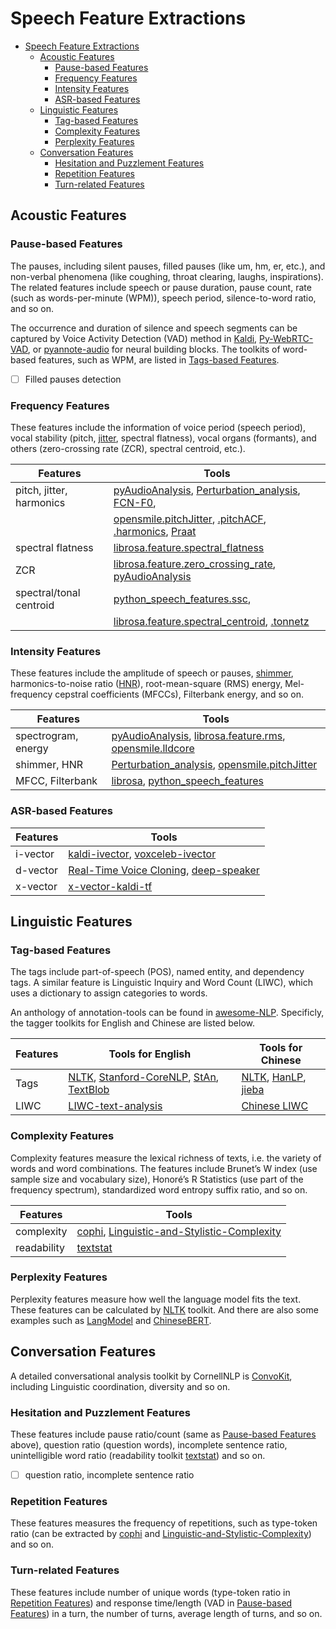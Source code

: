 # Speech Feature Extractions

- [Speech Feature Extractions](#speech-feature-extractions)
  - [Acoustic Features](#acoustic-features)
    - [Pause-based Features](#pause-based-features)
    - [Frequency Features](#frequency-features)
    - [Intensity Features](#intensity-features)
    - [ASR-based Features](#asr-based-features)
  - [Linguistic Features](#linguistic-features)
    - [Tag-based Features](#tag-based-features)
    - [Complexity Features](#complexity-features)
    - [Perplexity Features](#perplexity-features)
  - [Conversation Features](#conversation-features)
    - [Hesitation and Puzzlement Features](#hesitation-and-puzzlement-features)
    - [Repetition Features](#repetition-features)
    - [Turn-related Features](#turn-related-features)

## Acoustic Features

### Pause-based Features

The pauses, including silent pauses, filled pauses (like um, hm, er, etc.), and non-verbal phenomena (like coughing, throat clearing, laughs, inspirations).
The related features include speech or pause duration, pause count, rate (such as words-per-minute (WPM)), speech period, silence-to-word ratio, and so on.

The occurrence and duration of silence and speech segments can be captured by Voice Activity Detection (VAD) method in [Kaldi](https://github.com/kaldi-asr/kaldi/blob/8ce3a95761e0eb97d95d3db2fcb6b2bfb7ffec5b/src/ivector/voice-activity-detection.cc), [Py-WebRTC-VAD](https://github.com/wiseman/py-webrtcvad), or [pyannote-audio](https://github.com/pyannote/pyannote-audio) for neural building blocks. The toolkits of word-based features, such as WPM, are listed in [Tags-based Features](#tags-based-features).

- [ ] Filled pauses detection

### Frequency Features

These features include the information of voice period (speech period), vocal stability (pitch, [jitter](https://www.cs.upc.edu/~nlp/papers/far_jit_07.pdf), spectral flatness), vocal organs (formants), and others (zero-crossing rate (ZCR), spectral centroid, etc.).

| Features             | Tools                          |
| -------------------- | ------------------------------ |
| pitch, jitter, harmonics | [pyAudioAnalysis](https://github.com/tyiannak/pyAudioAnalysis/blob/0396495663de14b8a83fe666cefb9fbe098d1956/pyAudioAnalysis/ShortTermFeatures.py#L129), [Perturbation_analysis](https://github.com/Mak-Sim/Troparion/tree/master/Perturbation_analysis), [FCN-F0](https://github.com/ardaillon/FCN-f0), |
| |[opensmile.pitchJitter](https://github.com/naxingyu/opensmile/blob/bcaf89d048253e9519d758057f1e7a2176871a3d/src/lld/pitchJitter.cpp), [.pitchACF](https://github.com/naxingyu/opensmile/blob/bcaf89d048253e9519d758057f1e7a2176871a3d/src/lldcore/pitchACF.cpp), [.harmonics](https://github.com/naxingyu/opensmile/blob/bcaf89d048253e9519d758057f1e7a2176871a3d/src/lld/harmonics.cpp), [Praat](https://github.com/luffy-yu/pitch_jitter_shimmer)                         |
| spectral flatness    | [librosa.feature.spectral_flatness](https://librosa.org/librosa/generated/librosa.feature.spectral_flatness.html#librosa.feature.spectral_flatness)                      |
| ZCR   | [librosa.feature.zero_crossing_rate](https://librosa.org/librosa/generated/librosa.feature.zero_crossing_rate.html#librosa.feature.zero_crossing_rate), [pyAudioAnalysis](https://github.com/tyiannak/pyAudioAnalysis/blob/0396495663de14b8a83fe666cefb9fbe098d1956/pyAudioAnalysis/ShortTermFeatures.py)                           |
| spectral/tonal centroid   | [python_speech_features.ssc](https://python-speech-features.readthedocs.io/en/latest/index.html#python_speech_features.base.ssc), |
| |[librosa.feature.spectral_centroid](https://librosa.org/librosa/generated/librosa.feature.spectral_centroid.html#librosa.feature.spectral_centroid), [.tonnetz](https://librosa.org/librosa/generated/librosa.feature.tonnetz.html#librosa.feature.tonnetz) |

### Intensity Features

These features include the amplitude of speech or pauses, [shimmer](https://www.cs.upc.edu/~nlp/papers/far_jit_07.pdf), harmonics-to-noise ratio ([HNR](https://core.ac.uk/reader/82343096)), root-mean-square (RMS) energy, Mel-frequency cepstral coefficients (MFCCs), Filterbank energy, and so on.

| Features                | Tools                    |
| ----------------------- | ------------------------ |
| spectrogram, energy | [pyAudioAnalysis](https://github.com/tyiannak/pyAudioAnalysis/blob/0396495663de14b8a83fe666cefb9fbe098d1956/pyAudioAnalysis/ShortTermFeatures.py), [librosa.feature.rms](https://librosa.org/librosa/generated/librosa.feature.rms.html), [opensmile.lldcore](https://github.com/naxingyu/opensmile/blob/bcaf89d048253e9519d758057f1e7a2176871a3d/src/lldcore)                      |
| shimmer, HNR            | [Perturbation_analysis](https://github.com/Mak-Sim/Troparion/tree/master/Perturbation_analysis), [opensmile.pitchJitter](https://github.com/naxingyu/opensmile/blob/bcaf89d048253e9519d758057f1e7a2176871a3d/src/lld/pitchJitter.cpp)                      |
| MFCC, Filterbank        | [librosa](https://librosa.org/librosa/generated/librosa.feature.mfcc.html), [python_speech_features](https://python-speech-features.readthedocs.io/en/latest/index.html#python_speech_features.base.fbank) |

### ASR-based Features

| Features | Tools |
| -------- | ----- |
| i-vector | [kaldi-ivector](https://github.com/idiap/kaldi-ivector), [voxceleb-ivector](https://github.com/swshon/voxceleb-ivector)   |
| d-vector | [Real-Time Voice Cloning](https://github.com/CorentinJ/Real-Time-Voice-Cloning), [deep-speaker](https://github.com/philipperemy/deep-speaker)   |
| x-vector | [x-vector-kaldi-tf](https://github.com/hsn-zeinali/x-vector-kaldi-tf)   |

## Linguistic Features

### Tag-based Features

The tags include part-of-speech (POS), named entity, and dependency tags.
A similar feature is Linguistic Inquiry and Word Count (LIWC), which uses a dictionary to assign categories to words.

An anthology of annotation-tools can be found in [awesome-NLP](https://github.com/keon/awesome-nlp#annotation-tools). Specificly, the tagger toolkits for English and Chinese are listed below.

| Features | Tools for English | Tools for Chinese |
| -------- | ----------------- | ----------------- |
| Tags     | [NLTK](https://www.nltk.org/api/nltk.tag.html), [Stanford-CoreNLP](https://github.com/Lynten/stanford-corenlp), [StAn](https://github.com/ChristophAlt/StAn), [TextBlob](https://github.com/sloria/TextBlob) | [NLTK](https://www.nltk.org/api/nltk.tag.html), [HanLP](https://github.com/hankcs/HanLP/tree/master), [jieba](https://github.com/fxsjy/jieba) |
| LIWC | [LIWC-text-analysis](https://pypi.org/project/liwc-text-analysis/) | [Chinese LIWC](https://github.com/thunlp/Auto_CLIWC) |

### Complexity Features

Complexity features measure the lexical richness of texts, i.e. the variety of words and word combinations. The features include Brunet’s W index (use sample size and vocabulary size), Honoré’s R Statistics (use part of the frequency spectrum), standardized word entropy suffix ratio, and so on.

| Features    | Tools |
| ----------- | ----- |
| complexity  | [cophi](https://pypi.org/project/cophi/), [Linguistic-and-Stylistic-Complexity](https://github.com/tsproisl/Linguistic_and_Stylistic_Complexity) |
| readability | [textstat](https://github.com/shivam5992/textstat) |

### Perplexity Features

Perplexity features measure how well the language model fits the text. These features can be calculated by [NLTK](https://www.nltk.org/api/nltk.lm.html?highlight=perplexity#nltk.lm.api.LanguageModel.perplexity) toolkit. And there are also some examples such as [LangModel](https://github.com/ollie283/language-models/blob/master/LangModel.py) and [ChineseBERT](https://github.com/DUTANGx/Chinese-BERT-as-language-model).

## Conversation Features

A detailed conversational analysis toolkit by CornellNLP is [ConvoKit](https://github.com/CornellNLP/Cornell-Conversational-Analysis-Toolkit), including Linguistic coordination, diversity and so on.

### Hesitation and Puzzlement Features

These features include pause ratio/count (same as [Pause-based Features](#pause-based-features) above), question ratio (question words), incomplete sentence ratio, unintelligible word ratio (readability toolkit [textstat](https://github.com/shivam5992/textstat)) and so on.

- [ ] question ratio, incomplete sentence ratio

### Repetition Features

These features measures the frequency of repetitions, such as type-token ratio (can be extracted by [cophi](https://pypi.org/project/cophi/) and [Linguistic-and-Stylistic-Complexity](https://github.com/tsproisl/Linguistic_and_Stylistic_Complexity)) and so on.

### Turn-related Features

These features include number of unique words (type-token ratio in [Repetition Features](#repetition-features)) and response time/length (VAD in [Pause-based Features](#pause-based-features)) in a turn, the number of turns, average length of turns, and so on.
